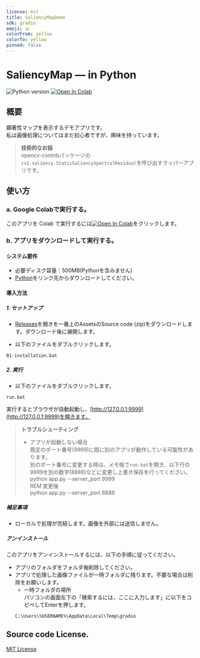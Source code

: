 ```yaml
---
license: mit
title: SaliencyMapDemo
sdk: gradio
emoji: 📊
colorFrom: yellow
colorTo: yellow
pinned: false
---
```

# SaliencyMap — in Python
![Python version](https://img.shields.io/badge/python-3.8+-important)
<a href="https://colab.research.google.com/github/umyuu/SaliencyMapDemo/blob/main/launch_app.ipynb" target="_parent"><img src="https://colab.research.google.com/assets/colab-badge.svg" alt="Open In Colab"/></a>

## 概要  
顕著性マップを表示するデモアプリです。  
私は画像処理についてはまだ初心者ですが、興味を持っています。  
> **技術的なお話**  
> opencv-contribパッケージの`cv2.saliency.StaticSaliencySpectralResidual`を呼び出すラッパーアプリです。  

## 使い方  
### a. Google Colabで実行する。
このアプリを Colab で実行するには<a href="https://colab.research.google.com/github/umyuu/SaliencyMapDemo/blob/main/launch_app.ipynb" target="_parent"><img src="https://colab.research.google.com/assets/colab-badge.svg" alt="Open In Colab"/></a>をクリックします。  

### b. アプリをダウンロードして実行する。  
#### システム要件  
- 必要ディスク容量：500MB(Pythonを含みません)  
- [Python](https://www.python.org/downloads/)をリンク先からダウンロードしてください。  

#### 導入方法  
##### 1. セットアップ  
- [Releases](https://github.com/umyuu/SaliencyMapDemo/releases)を開きを一番上のAssetsのSource code
(zip)をダウンロードします。ダウンロード後に展開します。

- 以下のファイルをダブルクリックします。  
~~~
01-installation.bat
~~~
##### 2. 実行  
- 以下のファイルをダブルクリックします。  
~~~
run.bat
~~~
実行するとブラウザが自動起動し、[http://127.0.0.1:9999](http://127.0.0.1:9999)を開きます。  
> **トラブルシューティング**  
> - アプリが起動しない場合  
> 既定のポート番号(9999)に既に別のアプリが動作している可能性があります。  
> 別のポート番号に変更する時は、メモ帳で`run.bat`を開き、以下行の9999を別の数字(8888)などに変更し上書き保存を行ってください。  
> python app.py --server_port 9999  
> REM 変更後  
> python app.py --server_port 8888  

##### 補足事項  
- ローカルで処理が完結します。画像を外部には送信しません。  

##### アンインストール  
このアプリをアンインストールするには、以下の手順に従ってください。  
- アプリのフォルダをフォルダ毎削除してください。  
- アプリで処理した画像ファイルが一時フォルダに残ります。不要な場合は削除をお願いします。  
	- 一時フォルダの場所  
	パソコンの画面左下の「検索するには、ここに入力します」に以下をコピペしてEnterを押します。  
	~~~
	C:\Users\%USERNAME%\AppData\Local\Temp\gradio
	~~~

## Source code License.  
[MIT License](LICENSE)  
